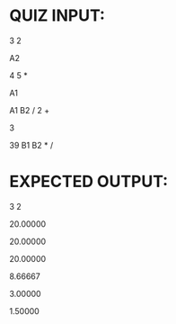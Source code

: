 QUIZ INPUT:
==========
3 2

A2

4 5 *

A1

A1 B2 / 2 +

3

39 B1 B2 * /



EXPECTED OUTPUT:
================
3 2

20.00000

20.00000

20.00000

8.66667

3.00000

1.50000

